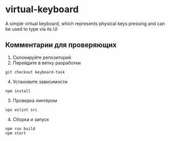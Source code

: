 # virtual-keyboard
A simple virtual keyboard, which represents physical keys pressing and can be used to type via its UI 

## Комментарии для проверяющих
1. Склонируйте репозиторий
2. Перейдите в ветку разработки
```
git checkout keyboard-task
```
4. Установите зависимости
```
npm install
```
3. Проверка линтером
```
npx eslint src
```
4. Сборка и запуск
```
npm run build
npm start
```
